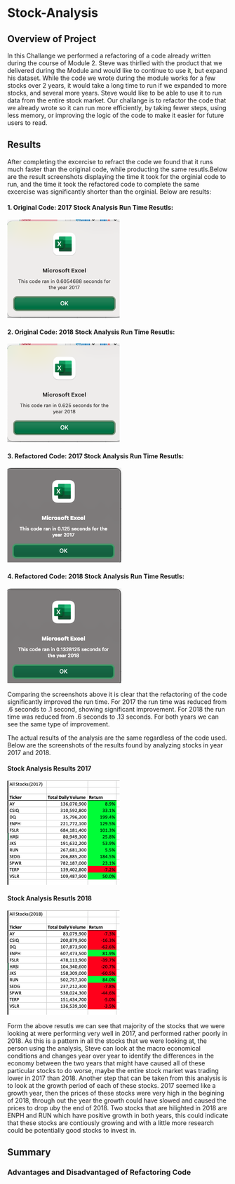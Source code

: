 # Stock-Analysis
## **Overview of Project**
In this Challange we performed a refactoring of a code already written during the course of Module 2. Steve was thirlled with the product that we delivered during the Module and would like to continue to use it, but expand his dataset. While the code we wrote during the module works for a few stocks over 2 years, it would take a long time to run if we expanded to more stocks, and several more years. Steve would like to be able to use it to run data from the entire stock market. Our challange is to refactor the code that we already wrote so it can run more efficiently, by taking fewer steps, using less memory, or improving the logic of the code to make it easier for future users to read. 
## **Results** 
After completing the excercise to refract the code we found that it runs much faster than the original code, while producting the same resutls.Below are the result screenshots displaying the time it took for the orginial code to run, and the time it took the refactored code to complete the same excercise was significantly shorter than the orginial. Below are results:
#### 1. Original Code: 2017 Stock Analysis Run Time Resutls:

![This is an image](https://github.com/AleksKostrycka/Stock-Analysis/blob/main/%20Originial%20Code%20-%202017%20Stock%20Analysis%20Run%20Time.png?raw=true)

#### 2. Original Code: 2018 Stock Analysis Run Time Resutls:

![This is an image](https://github.com/AleksKostrycka/Stock-Analysis/blob/main/Originial%20Code%20-%202018%20Stock%20Analysis%20Run%20Time.png?raw=true)

#### 3. Refactored Code: 2017 Stock Analysis Run Time Resutls:

![This is an image](https://github.com/AleksKostrycka/Stock-Analysis/blob/main/Refactored%20Code%202017%20Stock%20Analysis%20Run%20Time.png?raw=true)

#### 4. Refactored Code: 2018 Stock Analysis Run Time Resutls:

![This is an image](https://github.com/AleksKostrycka/Stock-Analysis/blob/main/Refactored%20Code%202018%20Stock%20Analysis%20Run%20.png?raw=true)

Comparing the screenshots above it is clear that the refactoring of the code significantly improved the run time. For 2017 the run time was reduced from .6 seconds to .1 second, showing significant improvement. For 2018 the run time was reduced from .6 seconds to .13 seconds. For both years we can see the same type of improvement. 

The actual results of the analysis are the same regardless of the code used. Below are the screenshots of the results found by analyzing stocks in year 2017 and 2018. 

#### Stock Analysis Results 2017

![This is an image](https://github.com/AleksKostrycka/Stock-Analysis/blob/main/2017%20Final%20Table%20VBA%20Challange.png?raw=true)

#### Stock Analysis Resutls 2018

![This is an image](https://github.com/AleksKostrycka/Stock-Analysis/blob/main/2018%20Final%20Table%20VBA%20Challange.png?raw=true)

Form the above resutls we can see that majority of the stocks that we were looking at were performing very well in 2017, and performed rather poorly in 2018. As this is a pattern in all the stocks that we were looking at, the person using the analysis, Steve can look at the macro economical conditions and changes year over year to identify the differences in the economy between the two years that might have caused all of these particular stocks to do worse, maybe the entire stock market was trading lower in 2017 than 2018. Another step that can be taken from this analysis is to look at the growth period of each of these stocks. 2017 seemed like a growth year, then the prices of these stocks were very high in the begining of 2018, through out the year the growth could have slowed and caused the prices to drop uby the end of 2018. Two stocks that are hilighted in 2018 are ENPH and RUN which have positive growth in both years, this could indicate that these stocks are contiously growing and with a little more research could be potentially good stocks to invest in.

## **Summary**
### **Advantages and Disadvantaged of Refactoring Code**

